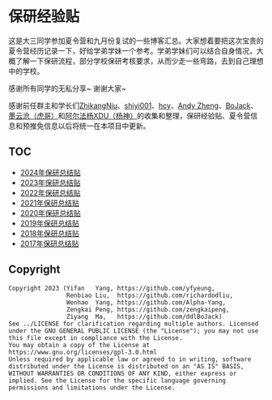 # 保研经验贴

这是大三同学参加夏令营和九月份复试的一些博客汇总。大家想着要把这次宝贵的夏令营经历记录一下，好给学弟学妹一个参考。学弟学妹们可以结合自身情况，大概了解一下保研流程，部分学校保研考核要求，从而少走一些弯路，去到自己理想中的学校。

感谢所有同学的无私分享~ 谢谢大家~

感谢前任群主和学长们[ZhikangNiu](https://github.com/ZhikangNiu)、[shiyi001](https://github.com/shiyi001)、[hcy](https://github.com/hcy226)、[Andy Zheng](https://github.com/Smlight)、[BoJack](https://github.com/ddlBoJack)、[墨云沧（虎哥）](https://github.com/richardodliu)和[阿尔法杨XDU（杨神）](https://github.com/Alpha-Yang)的收集和整理，保研经验贴、夏令营信息和预推免信息以后将统一在本项目中更新。

## TOC

- [2024年保研总结贴](./2024年保研总结贴/)
- [2023年保研总结贴](./2023.md)
- [2022年保研总结贴](./2022.md)
- [2021年保研总结贴](./2021.md)
- [2020年保研总结贴](./2020.md)
- [2019年保研总结贴](./2019.md)
- [2018年保研总结贴](./2018.md)
- [2017年保研总结贴](./2017.md)

## Copyright

```
Copyright 2023 (Yifan   Yang, https://github.com/yfyeung,
                Renbiao Liu,  https://github.com/richardodliu,
                Wenhao  Yang, https://github.com/Alpha-Yang,
                Zengkai Peng, https://github.com/zengkaipeng,
                Ziyang  Ma,   https://github.com/ddlBoJack)
See ../LICENSE for clarification regarding multiple authors. Licensed under the GNU GENERAL PUBLIC LICENSE (the "License"); you may not use this file except in compliance with the License.
You may obtain a copy of the License at https://www.gnu.org/licenses/gpl-3.0.html
Unless required by applicable law or agreed to in writing, software distributed under the License is distributed on an "AS IS" BASIS, WITHOUT WARRANTIES OR CONDITIONS OF ANY KIND, either express or implied. See the License for the specific language governing permissions and limitations under the License.
```
